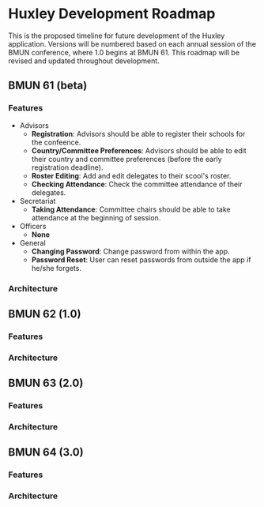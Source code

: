 # Huxley Development Roadmap
This is the proposed timeline for future development of the Huxley application. Versions will be numbered based on each annual session of the BMUN conference, where 1.0 begins at BMUN 61. This roadmap will be revised and updated throughout development.

## BMUN 61 (beta)
### Features
- Advisors
	- **Registration**: Advisors should be able to register their schools for the confeence.
	- **Country/Committee Preferences**: Advisors should be able to edit their country and committee preferences (before the early registration deadline).
	- **Roster Editing**: Add and edit delegates to their scool's roster.
	- **Checking Attendance**: Check the committee attendance of their delegates.
- Secretariat
	- **Taking Attendance**: Committee chairs should be able to take attendance at the beginning of session.
- Officers
	- **None**
- General
	- **Changing Password**: Change password from within the app.
	- **Password Reset**: User can reset passwords from outside the app if he/she forgets.

### Architecture

## BMUN 62 (1.0)
### Features
### Architecture

## BMUN 63 (2.0)
### Features
### Architecture

## BMUN 64 (3.0)
### Features
### Architecture